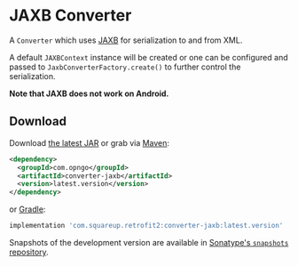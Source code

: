 JAXB Converter
==============

A `Converter` which uses [JAXB][1] for serialization to and from XML.

A default `JAXBContext` instance will be created or one can be configured and passed
to `JaxbConverterFactory.create()` to further control the serialization.

**Note that JAXB does not work on Android.**

Download
--------

Download [the latest JAR][2] or grab via [Maven][3]:
```xml
<dependency>
  <groupId>com.opngo</groupId>
  <artifactId>converter-jaxb</artifactId>
  <version>latest.version</version>
</dependency>
```
or [Gradle][3]:
```groovy
implementation 'com.squareup.retrofit2:converter-jaxb:latest.version'
```

Snapshots of the development version are available in [Sonatype's `snapshots` repository][snap].



 [1]: https://github.com/eclipse-ee4j/jaxb-ri
 [2]: https://search.maven.org/remote_content?g=com.squareup.retrofit2&a=converter-jaxb&v=LATEST
 [3]: http://search.maven.org/#search%7Cga%7C1%7Cg%3A%22com.squareup.retrofit2%22%20a%3A%22converter-jaxb%22
 [snap]: https://oss.sonatype.org/content/repositories/snapshots/
